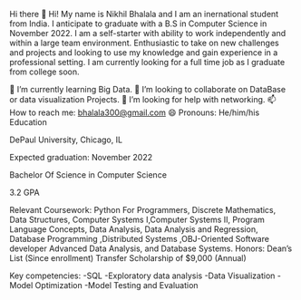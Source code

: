 Hi there 👋
Hi! My name is Nikhil Bhalala and I am an inernational student from India. I anticipate to graduate with a B.S in Computer Science in November 2022. I am a self-starter with ability to work independently and within a large team environment. Enthusiastic to take on new challenges and projects and looking to use my knowledge and gain experience in a professional setting. I am currently looking for a full time job as I graduate from college soon.


🌱 I’m currently learning  Big Data.
👯 I’m looking to collaborate on DataBase or data visualization  Projects.
🤔 I’m looking for help with networking.
📫 How to reach me: bhalala300@gmail.com
😄 Pronouns: He/him/his
Education

DePaul University, Chicago, IL

Expected graduation: November 2022

Bachelor Of Science in Computer Science

3.2 GPA

Relevant Coursework: Python For Programmers, Discrete Mathematics, Data Structures, Computer Systems I,Computer Systems II, Program Language Concepts, Data Analysis, Data Analysis and Regression, Database Programming ,Distributed Systems ,OBJ-Oriented Software developer
Advanced Data Analysis, and Database Systems.
Honors: Dean’s List (Since enrollment) Transfer Scholarship of $9,000 (Annual)

Key competencies:
-SQL
-Exploratory data analysis
-Data Visualization
-Model Optimization 
-Model Testing and Evaluation


